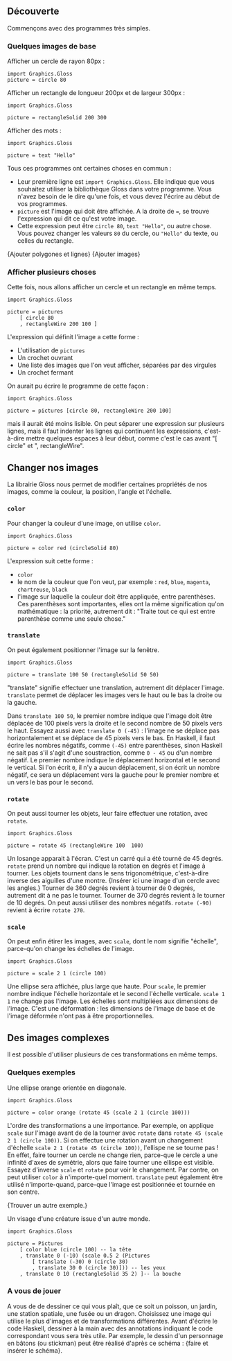 ## Découverte

Commençons avec des programmes très simples.

### Quelques images de base

Afficher un cercle de rayon 80px :

	import Graphics.Gloss
	picture = circle 80

Afficher un rectangle de longueur 200px et de largeur 300px :

	import Graphics.Gloss

	picture = rectangleSolid 200 300

Afficher des mots :

	import Graphics.Gloss

	picture = text "Hello"

Tous ces programmes ont certaines choses en commun :
 * Leur première ligne est `import Graphics.Gloss`. Elle indique que vous souhaitez utiliser la bibliothèque Gloss dans votre programme. Vous n'avez besoin de le dire qu'une fois, et vous devez l'écrire au début de vos programmes.
 * `picture` est l'image qui doit être affichée. A la droite de `=`, se trouve l'expression qui dit ce qu'est votre image.
 * Cette expression peut être `circle 80`, `text "Hello"`, ou autre chose. Vous pouvez changer les valeurs `80` du cercle, ou `"Hello"` du texte, ou celles du rectangle.

{Ajouter polygones et lignes}
{Ajouter images}

### Afficher plusieurs choses

Cette fois, nous allons afficher un cercle et un rectangle en même temps.

	import Graphics.Gloss
	
	picture = pictures
		[ circle 80
		, rectangleWire 200 100 ]

L'expression qui définit l'image a cette forme :
 * L'utilisation de `pictures`
 * Un crochet ouvrant
 * Une liste des images que l'on veut afficher, séparées par des virgules
 * Un crochet fermant

On aurait pu écrire le programme de cette façon :

	import Graphics.Gloss

	picture = pictures [circle 80, rectangleWire 200 100]

mais il aurait été moins lisible. On peut séparer une expression sur plusieurs lignes, mais il faut indenter les lignes qui continuent les expressions, c'est-à-dire mettre quelques espaces à leur début, comme c'est le cas avant "[ circle" et ", rectangleWire".

## Changer nos images

La librairie Gloss nous permet de modifier certaines propriétés de nos images, comme la couleur, la position, l'angle et l'échelle.

### `color`

Pour changer la couleur d'une image, on utilise `color`.

	import Graphics.Gloss

	picture = color red (circleSolid 80)

L'expression suit cette forme :
 * `color`
 * le nom de la couleur que l'on veut, par exemple : `red`, `blue`, `magenta`, `chartreuse`, `black`
 * l'image sur laquelle la couleur doit être appliquée, entre parenthèses. Ces parenthèses sont importantes, elles ont la même signification qu'on mathématique : la priorité, autrement dit : "Traite tout ce qui est entre parenthèse comme une seule chose."

### `translate`

On peut également positionner l'image sur la fenêtre.

	import Graphics.Gloss

	picture = translate 100 50 (rectangleSolid 50 50)

"translate" signifie effectuer une translation, autrement dit déplacer l'image.
`translate` permet de déplacer les images vers le haut ou le bas la droite ou la gauche.

Dans `translate 100 50`, le premier nombre indique que l'image doit être déplacée de 100 pixels vers la droite et le second nombre de 50 pixels vers le haut.
Essayez aussi avec `translate 0 (-45)` : l'image ne se déplace pas horizontalement et se déplace de 45 pixels vers le bas. En Haskell, il faut écrire les nombres négatifs, comme `(-45)` entre parenthèses, sinon Haskell ne sait pas s'il s'agit d'une soustraction, comme `0 - 45` ou d'un nombre négatif.
Le premier nombre indique le déplacement horizontal et le second le vertical. Si l'on écrit `0`, il n'y a aucun déplacement, si on écrit un nombre négatif, ce sera un déplacement vers la gauche pour le premier nombre et un vers le bas pour le second.

### `rotate`

On peut aussi tourner les objets, leur faire effectuer une rotation, avec `rotate`.

	import Graphics.Gloss

	picture = rotate 45 (rectangleWire 100  100)

Un losange apparait à l'écran. C'est un carré qui a été tourné de 45 degrés.
`rotate` prend un nombre qui indique la rotation en degrés et l'image à tourner.
Les objets tournent dans le sens trigonométrique, c'est-à-dire inverse des aiguilles d'une montre. {Insérer ici une image d'un cercle avec les angles.} Tourner de 360 degrés revient à tourner de 0 degrés, autrement dit à ne pas le tourner. Tourner de 370 degrés revient à le tourner de 10 degrés. On peut aussi utiliser des nombres négatifs. `rotate (-90)` revient à écrire `rotate 270`.

### `scale`

On peut enfin étirer les images, avec `scale`, dont le nom signifie "échelle", parce-qu'on change les échelles de l'image.

	import Graphics.Gloss

	picture = scale 2 1 (circle 100)

Une ellipse sera affichée, plus large que haute.
Pour `scale`, le premier nombre indique l'échelle horizontale et le second l'échelle verticale. `scale 1 1` ne change pas l'image. Les échelles sont multipliées aux dimensions de l'image.
C'est une déformation : les dimensions de l'image de base et de l'image déformée n'ont pas à être proportionnelles.

## Des images complexes

Il est possible d'utiliser plusieurs de ces transformations en même temps.

### Quelques exemples

Une ellipse orange orientée en diagonale.

	import Graphics.Gloss

	picture = color orange (rotate 45 (scale 2 1 (circle 100)))

L'ordre des transformations a une importance.
Par exemple, on applique `scale` sur l'image avant de de la tourner avec `rotate` dans `rotate 45 (scale 2 1 (circle 100))`. Si on effectue une rotation avant un changement d'échelle `scale 2 1 (rotate 45 (circle 100))`, l'ellispe ne se tourne pas ! En effet, faire tourner un cercle ne change rien, parce-que le cercle a une infinité d'axes de symétrie, alors que faire tourner une ellispe est visible. Essayez d'inverse `scale` et `rotate` pour voir le changement.
Par contre, on peut utiliser `color` à n'importe-quel moment.
`translate` peut également être utilisé n'importe-quand, parce-que l'image est positionnée et tournée en son centre.

{Trouver un autre exemple.}

Un visage d'une créature issue d'un autre monde.

	import Graphics.Gloss

	picture = Pictures
		[ color blue (circle 100) -- la tête
		, translate 0 (-10) (scale 0.5 2 (Pictures
			[ translate (-30) 0 (circle 30)
			, translate 30 0 (circle 30)])) -- les yeux
		, translate 0 10 (rectangleSolid 35 2) ]-- la bouche

### A vous de jouer

A vous de de dessiner ce qui vous plaît, que ce soit un poisson, un jardin, une station spatiale, une fusée ou un dragon. Choisissez une image qui utilise le plus d'images et de transformations différentes.
Avant d'écrire le code Haskell, dessiner à la main avec des annotations indiquant le code correspondant vous sera très utile. Par exemple, le dessin d'un personnage en bâtons (ou stickman) peut être réalisé d'après ce schéma :
{faire et insérer le schéma}.
